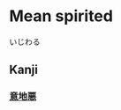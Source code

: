 # Mean spirited
いじわる

## Kanji
### [意](../Kanji/kanji-dict/意.md)[地](../Kanji/kanji-dict/地.md)[悪](../Kanji/kanji-dict/悪.md)